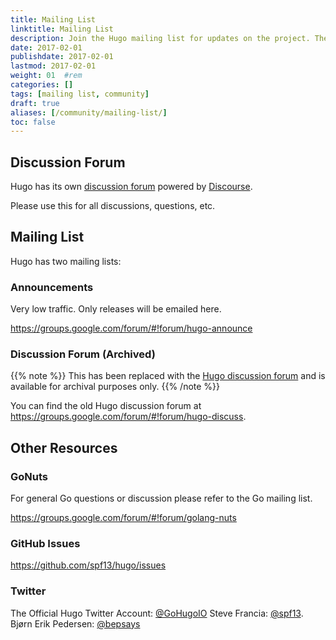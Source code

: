 ```yaml
---
title: Mailing List
linktitle: Mailing List
description: Join the Hugo mailing list for updates on the project. The mailing list has very low traffic and only sends release-related email.
date: 2017-02-01
publishdate: 2017-02-01
lastmod: 2017-02-01
weight: 01	#rem
categories: []
tags: [mailing list, community]
draft: true
aliases: [/community/mailing-list/]
toc: false
---
```


## Discussion Forum

Hugo has its own [discussion forum](http://discuss.gohugo.io/) powered by [Discourse](http://www.discourse.org/).

Please use this for all discussions, questions, etc.

## Mailing List

Hugo has two mailing lists:

### Announcements

Very low traffic. Only releases will be emailed here.

<https://groups.google.com/forum/#!forum/hugo-announce>

### Discussion Forum (Archived)

{{% note %}}
This has been replaced with the [Hugo discussion forum](http://discuss.gohugo.io/) and is available for archival purposes only.
{{% /note %}}

You can find the old Hugo discussion forum at <https://groups.google.com/forum/#!forum/hugo-discuss>.

## Other Resources

### GoNuts

For general Go questions or discussion please refer to the Go mailing list.

https://groups.google.com/forum/#!forum/golang-nuts

### GitHub Issues

https://github.com/spf13/hugo/issues

### Twitter

The Official Hugo Twitter Account: [@GoHugoIO](https://twitter.com/GoHugoIO)
Steve Francia: [@spf13](https://twitter.com/spf13).
Bjørn Erik Pedersen: [@bepsays](https://twitter.com/bepsays)
